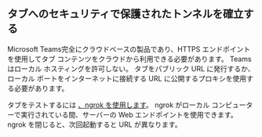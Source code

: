 ## <a name="establish-a-secure-tunnel-to-your-tab"></a>タブへのセキュリティで保護されたトンネルを確立する

Microsoft Teams完全にクラウドベースの製品であり、HTTPS エンドポイントを使用してタブ コンテンツをクラウドから利用できる必要があります。 Teamsはローカル ホスティングを許可しない。 タブをパブリック URL に発行するか、ローカル ポートをインターネットに接続する URL に公開するプロキシを使用する必要があります。

タブをテストするには [、ngrok を使用します](https://ngrok.com/docs)。 ngrok がローカル コンピューターで実行されている間、サーバーの Web エンドポイントを使用できます。 ngrok を閉じると、次回起動すると URL が異なります。